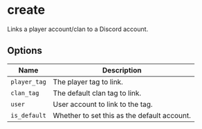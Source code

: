 # create

Links a player account/clan to a Discord account.

## Options

| Name         | Description                                 |
| ------------ | ------------------------------------------- |
| `player_tag` | The player tag to link.                     |
| `clan_tag`   | The default clan tag to link.               |
| `user`       | User account to link to the tag.            |
| `is_default` | Whether to set this as the default account. |
